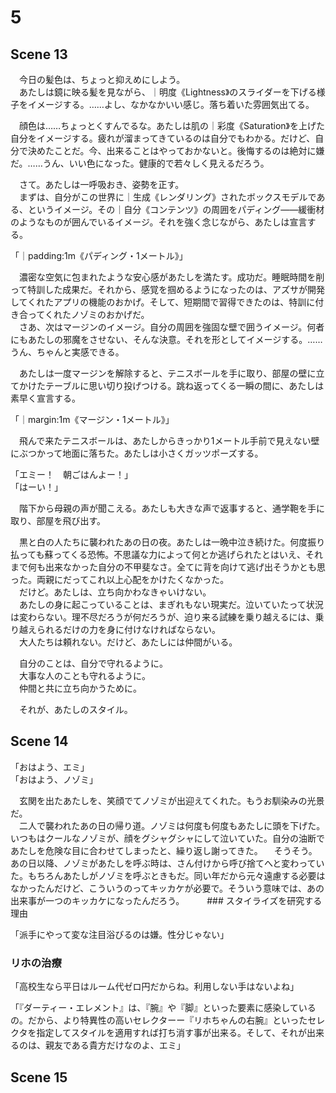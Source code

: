# 5

## Scene 13

　今日の髪色は、ちょっと抑えめにしよう。  
　あたしは鏡に映る髪を見ながら、｜明度《Lightness》のスライダーを下げる様子をイメージする。……よし、なかなかいい感じ。落ち着いた雰囲気出てる。

　顔色は……ちょっとくすんでるな。あたしは肌の｜彩度《Saturation》を上げた自分をイメージする。疲れが溜まってきているのは自分でもわかる。だけど、自分で決めたことだ。今、出来ることはやっておかないと。後悔するのは絶対に嫌だ。……うん、いい色になった。健康的で若々しく見えるだろう。

　さて。あたしは一呼吸おき、姿勢を正す。  
　まずは、自分がこの世界に｜生成《レンダリング》されたボックスモデルである、というイメージ。その｜自分《コンテンツ》の周囲をパディング――緩衝材のようなものが囲んでいるイメージ。それを強く念じながら、あたしは宣言する。

「｜padding:1m《パディング・1メートル》」

　濃密な空気に包まれたような安心感があたしを満たす。成功だ。睡眠時間を削って特訓した成果だ。それから、感覚を掴めるようになったのは、アズサが開発してくれたアプリの機能のおかげ。そして、短期間で習得できたのは、特訓に付き合ってくれたノゾミのおかげだ。  
　さあ、次はマージンのイメージ。自分の周囲を強固な壁で囲うイメージ。何者にもあたしの邪魔をさせない、そんな決意。それを形としてイメージする。……うん、ちゃんと実感できる。

　あたしは一度マージンを解除すると、テニスボールを手に取り、部屋の壁に立てかけたテーブルに思い切り投げつける。跳ね返ってくる一瞬の間に、あたしは素早く宣言する。

「｜margin:1m《マージン・1メートル》」

　飛んで来たテニスボールは、あたしからきっかり1メートル手前で見えない壁にぶつかって地面に落ちた。あたしは小さくガッツポーズする。

「エミー！　朝ごはんよー！」  
「はーい！」

　階下から母親の声が聞こえる。あたしも大きな声で返事すると、通学鞄を手に取り、部屋を飛び出す。

　黒と白の人たちに襲われたあの日の夜。あたしは一晩中泣き続けた。何度振り払っても蘇ってくる恐怖。不思議な力によって何とか逃げられたとはいえ、それまで何も出来なかった自分の不甲斐なさ。全てに背を向けて逃げ出そうかとも思った。両親にだってこれ以上心配をかけたくなかった。  
　だけど。あたしは、立ち向かわなきゃいけない。  
　あたしの身に起こっていることは、まぎれもない現実だ。泣いていたって状況は変わらない。理不尽だろうが何だろうが、迫り来る試練を乗り越えるには、乗り越えられるだけの力を身に付けなければならない。  
　大人たちは頼れない。だけど、あたしには仲間がいる。

　自分のことは、自分で守れるように。  
　大事な人のことも守れるように。  
　仲間と共に立ち向かうために。

　それが、あたしのスタイル。

## Scene 14

「おはよう、エミ」  
「おはよう、ノゾミ」

　玄関を出たあたしを、笑顔でてノゾミが出迎えてくれた。もうお馴染みの光景だ。  
　二人で襲われたあの日の帰り道。ノゾミは何度も何度もあたしに頭を下げた。いつもはクールなノゾミが、顔をグシャグシャにして泣いていた。自分の油断であたしを危険な目に合わせてしまったと、繰り返し謝ってきた。
　そうそう。あの日以降、ノゾミがあたしを呼ぶ時は、さん付けから呼び捨てへと変わっていた。もちろんあたしがノゾミを呼ぶときもだ。同い年だから元々遠慮する必要はなかったんだけど、こういうのってキッカケが必要で。そういう意味では、あの出来事が一つのキッカケになったんだろう。
　
　### スタイライズを研究する理由

「派手にやって変な注目浴びるのは嫌。性分じゃない」

### リホの治療

「高校生なら平日はルーム代ゼロ円だからね。利用しない手はないよね」


「『ダーティー・エレメント』は、『腕』や『脚』といった要素に感染しているの。だから、より特異性の高いセレクターー『リホちゃんの右腕』といったセレクタを指定してスタイルを適用すれば打ち消す事が出来る。そして、それが出来るのは、親友である貴方だけなのよ、エミ」


## Scene 15



<!--stackedit_data:
eyJoaXN0b3J5IjpbOTI0ODQ0NTk1LDE3OTQxMjY0MDgsLTY2Mj
kyNjY1MywtMTI1MDU4MTYyLC0yNzg5NjQxNzAsLTEzODg1ODE2
NzcsOTc1NjIzNzUsLTI0NTM4ODI1NV19
-->